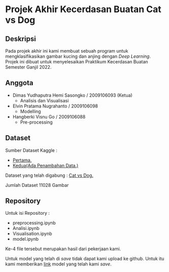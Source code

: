 # Projek Akhir Kecerdasan Buatan Cat vs Dog
## Deskripsi
Pada projek akhir ini kami membuat sebuah program untuk mengklasifikasikan gambar kucing dan anjing dengan _Deep Learning_. Projek ini dibuat untuk menyelesaikan Praktikum Kecerdasan Buatan Semester Ganjil 2022.

## Anggota
* Dimas Yudhaputra Hemi Sasongko / 2009106093 (Ketua) 
  * Analisis dan Visualisasi
* Elvin Pratama Nugrahanto / 2009106098 
  * Modelling
* Hangberki Visnu Go / 2009106088 
  * Pre-processing

## Dataset
Sumber Dataset Kaggle :
* [Pertama.](https://www.kaggle.com/datasets/erkamk/cat-and-dog-images-dataset)
* [Kedua(Ada Penambahan Data.)](https://www.kaggle.com/datasets/tongpython/cat-and-dog?select=training_set)

Dataset yang telah digabung  : [Cat vs Dog.](https://drive.google.com/drive/folders/1aJUNIYII7reaGJrGVJE7MPTWnIZzTWQ6?usp=sharing)

Jumlah Dataset 11028 Gambar

## Repository
Untuk isi Repository :
* preprocessing.ipynb
* Analisi.ipynb
* Visualisation.ipynb
* model.ipynb

Ke-4 file tersebut merupakan hasil dari pekerjaan kami.

Untuk model yang telah di _save_ tidak dapat kami upload ke github.
Untuk itu kami memberikan [link](https://drive.google.com/drive/folders/1zRGxfFM6NyGykqZFplOUR18dcYEPRFoE?usp=sharing) model yang telah kami _save_.
